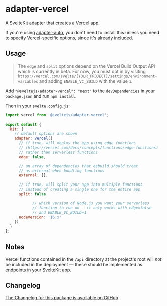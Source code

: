 # adapter-vercel

A SvelteKit adapter that creates a Vercel app.

If you're using [adapter-auto](../adapter-auto), you don't need to install this unless you need to specify Vercel-specific options, since it's already included.

## Usage

> The `edge` and `split` options depend on the Vercel Build Output API which is currently in beta. For now, you must opt in by visiting `https://vercel.com/svelte/[YOUR_PROJECT]/settings/environment-variables` and adding `ENABLE_VC_BUILD` with the value `1`.

Add `"@sveltejs/adapter-vercel": "next"` to the `devDependencies` in your `package.json` and run `npm install`.

Then in your `svelte.config.js`:

```js
import vercel from '@sveltejs/adapter-vercel';

export default {
  kit: {
    // default options are shown
    adapter: vercel({
      // if true, will deploy the app using edge functions
      // (https://vercel.com/docs/concepts/functions/edge-functions)
      // rather than serverless functions
      edge: false,

      // an array of dependencies that esbuild should treat
      // as external when bundling functions
      external: [],

      // if true, will split your app into multiple functions
      // instead of creating a single one for the entire app
      split: false

			// which version of Node.js you want your serverless
			// function to run on - it only works with edge=false
			// and ENABLE_VC_BUILD=1
      nodeVersion: '16.x'
    })
  }
};
```

## Notes

Vercel functions contained in the `/api` directory at the project's root will _not_ be included in the deployment — these should be implemented as [endpoints](https://kit.svelte.dev/docs/routing#endpoints) in your SvelteKit app.

## Changelog

[The Changelog for this package is available on GitHub](https://github.com/sveltejs/kit/blob/master/packages/adapter-vercel/CHANGELOG.md).
